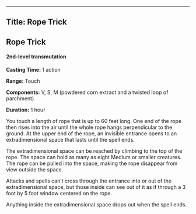 -------------------------
Title: Rope Trick
-------------------------

## Rope Trick

#### 2nd-level transmutation


**Casting Time:** 1 action

**Range:** Touch

**Components:** V, S, M (powdered corn extract and a twisted
loop of parchment)

**Duration:** 1 hour


You touch a length of rope that is up to 60 feet long. One end of the
rope then rises into the air until the whole rope hangs perpendicular to
the ground. At the upper end of the rope, an invisible entrance opens to
an extradimensional space that lasts until the spell ends.

The extradimensional space can be reached by climbing to the top of the
rope. The space can hold as many as eight Medium or smaller creatures.
The rope can be pulled into the space, making the rope disappear from
view outside the space.

Attacks and spells can’t cross through the entrance into or out of the
extradimensional space, but those inside can see out of it as if through
a 3 foot by 5  foot window centered on the rope.

Anything inside the extradimensional space drops out when the spell
ends.


